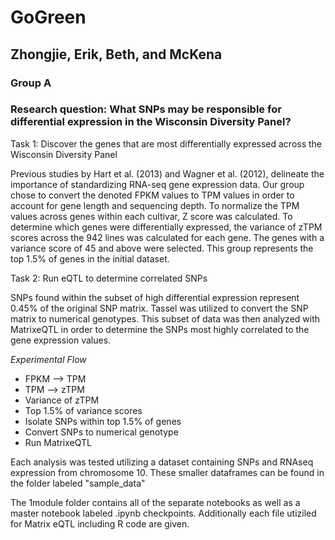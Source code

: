 # GoGreen
## Zhongjie, Erik, Beth, and McKena
### Group A

### Research question: What SNPs may be responsible for differential expression in the Wisconsin Diversity Panel? 

Task 1: Discover the genes that are most differentially expressed across the Wisconsin Diversity Panel 

   Previous studies by Hart et al. (2013) and Wagner et al. (2012), delineate the importance of standardizing RNA-seq gene expression data. Our group chose to convert the denoted FPKM values to TPM values in order to account for gene length and sequencing depth. To normalize the TPM values across genes within each cultivar, Z score was calculated. To determine which genes were differentially expressed, the variance of zTPM scores across the 942 lines was calculated for each gene. The genes with a variance score of 45 and above were selected. This group represents the top 1.5% of genes in the initial dataset. 

Task 2: Run eQTL to determine correlated SNPs

   SNPs found within the subset of high differential expression represent 0.45% of the original SNP matrix. Tassel was utilized to convert the SNP matrix to numerical genotypes. This subset of data was then analyzed with MatrixeQTL in order to determine the SNPs most highly correlated to the gene expression values.
   
_Experimental Flow_

- FPKM --> TPM
- TPM --> zTPM
- Variance of zTPM
- Top 1.5% of variance scores
- Isolate SNPs within top 1.5% of genes
- Convert SNPs to numerical genotype
- Run MatrixeQTL
 

Each analysis was tested utilizing a dataset containing SNPs and RNAseq expression from chromosome 10. These smaller dataframes can be found in the folder labeled "sample_data"

The 1module folder contains all of the separate notebooks as well as a master notebook labeled .ipynb checkpoints. Additionally each file utiziled for Matrix eQTL including R code are given. 
